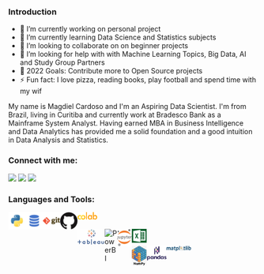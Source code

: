 ### Introduction


- 🔭 I’m currently working on personal project
- 🌱 I’m currently learning Data Science and Statistics subjects
- 👯 I’m looking to collaborate on on beginner projects
- 🤔 I’m looking for help with with Machine Learning Topics, Big Data, AI and Study Group Partners
- 🥅 2022 Goals: Contribute more to Open Source projects
- ⚡ Fun fact: I love pizza, reading books, play football and spend time with my wif


My name is Magdiel Cardoso and I'm an Aspiring Data Scientist. I'm from Brazil, living in Curitiba
and currently work at Bradesco Bank as a Mainframe System Analyst. Having earned MBA in Business 
Intelligence and Data Analytics has provided me a solid foundation and a good intuition in Data Analysis and Statistics.

### Connect with me:

<div>
  <a href="https://www.linkedin.com/in/magdiel-cardoso/" target="_blank"><img src="https://img.shields.io/badge/-LinkedIn-%230077B5?style=for-the-badge&logo=linkedin&logoColor=white" target="_blank"></a>
  <a href = "mailto:magdiel.vilar@gmail.com"><img src="https://img.shields.io/badge/Gmail-D14836?style=for-the-badge&logo=gmail&logoColor=white" target="_blank"></a>
   <a href="hhttps://api.whatsapp.com/send?phone=5541995846805&text=Github%20Contact" target="_blank"><img src="https://img.shields.io/badge/WhatsApp-25D366?style=for-the-badge&logo=whatsapp&logoColor=white" target="_blank"></a>
</div>

### Languages and Tools:

<img align="left" alt="Python" width="35" src="https://raw.githubusercontent.com/github/explore/80688e429a7d4ef2fca1e82350fe8e3517d3494d/topics/python/python.png" />
<img align="left" alt="SQL" width="35" src="https://raw.githubusercontent.com/github/explore/80688e429a7d4ef2fca1e82350fe8e3517d3494d/topics/sql/sql.png" />
<img align="left" alt="Git" width="35" src="https://raw.githubusercontent.com/github/explore/80688e429a7d4ef2fca1e82350fe8e3517d3494d/topics/git/git.png" />
<img align="left" alt="GitHub" width="35" src="https://raw.githubusercontent.com/github/explore/78df643247d429f6cc873026c0622819ad797942/topics/github/github.png" />
<img align="left" alt="colab" width="40" src="https://github.com/magdiel100/magdiel100/blob/main/images/colab.png" />

<br />
<br />

<img align="left" alt="tableau" width="55" src="https://github.com/magdiel100/magdiel100/blob/main/images/tableau.png" />
<img align="left" alt="PowerBI" width="25" src="https://raw.githubusercontent.com/microsoft/PowerBI-Icons/main/PNG/PowerBI.png" />
<img align="left" alt="Jupyter_logo" width="30" src="https://github.com/magdiel100/magdiel100/blob/main/images/Jupyter_logo.png" />
<img align="left" alt="excel" class="center" width="30" src="https://github.com/magdiel100/magdiel100/blob/main/images/excel.png" />

<br />
<br />

<img align="left" alt="numpy" width="30" src="https://github.com/magdiel100/magdiel100/blob/main/images/numpy.png" />
<img align="left" alt="pandas" width="40" src="https://github.com/magdiel100/magdiel100/blob/main/images/pandas.png" />
<img align="left" alt="matplotlib_logo" width="50" src="https://github.com/magdiel100/magdiel100/blob/main/images/matplotlib_logo.png" />

<br />
<br />
